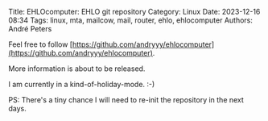 Title: EHLOcomputer: EHLO git repository
Category: Linux
Date: 2023-12-16 08:34
Tags: linux, mta, mailcow, mail, router, ehlo, ehlocomputer
Authors: André Peters


Feel free to follow [https://github.com/andryyy/ehlocomputer](https://github.com/andryyy/ehlocomputer).

More information is about to be released.

I am currently in a kind-of-holiday-mode. :-)

PS: There's a tiny chance I will need to re-init the repository in the next days.
